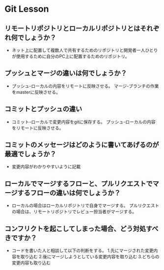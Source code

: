 # Git Lesson

## リモートリポジトリとローカルリポジトリとはそれぞれ何でしょうか？

- ネット上に配置して複数人で共有するためのリポジトリと開発者一人ひとりが使用するために自分のPC上に配置するためのリポジトリ。

## プッシュとマージの違いは何でしょうか？

- プッシュ-ローカルの内容をリモートに反映させる。
マージ-ブランチの作業をmasterに反映させる。

## コミットとプッシュの違い

- コミット-ローカルで変更内容をgitに保存する。
プッシュ-ローカルの内容をリモートに反映させる。

## コミットのメッセージはどのように書いてあげるのが最適でしょうか？

- 変更内容がわかりやすいように記載

## ローカルでマージするフローと、プルリクエストでマージするフローの違いは何でしょうか？

- ローカルの場合はローカルリポジトリで自身でマージする。
プルリクエストの場合は、リモートリポジトリでレビュー担当者がマージする。

## コンフリクトを起こしてしまった場合、どう対処すべきですか？

- コードを書いた人と相談して以下の判断をする。
1.先にマージされた変更内容を取り込む
2.後にマージしようとしている変更内容を取り込む
3.どちらの変更内容も取り込む